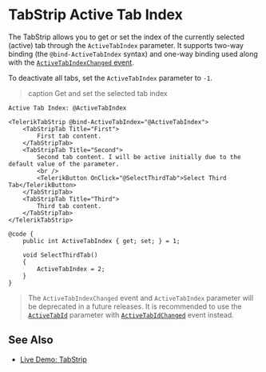 
# TabStrip Active Tab Index

The TabStrip allows you to get or set the index of the currently selected (active) tab through the `ActiveTabIndex` parameter. It supports two-way binding (the `@bind-ActiveTabIndex` syntax) and one-way binding used along with the [`ActiveTabIndexChanged` event](slug:tabstrip-events#activetabindexchanged).

To deactivate all tabs, set the `ActiveTabIndex` parameter to `-1`.

>caption Get and set the selected tab index

````RAZOR
Active Tab Index: @ActiveTabIndex

<TelerikTabStrip @bind-ActiveTabIndex="@ActiveTabIndex">
	<TabStripTab Title="First">
		First tab content.
	</TabStripTab>
	<TabStripTab Title="Second">
		Second tab content. I will be active initially due to the default value of the parameter.
        <br />
        <TelerikButton OnClick="@SelectThirdTab">Select Third Tab</TelerikButton>
	</TabStripTab>
	<TabStripTab Title="Third">
		Third tab content.
	</TabStripTab>
</TelerikTabStrip>

@code {
	public int ActiveTabIndex { get; set; } = 1;

    void SelectThirdTab()
    {
        ActiveTabIndex = 2;
    }
}
````

> The `ActiveTabIndexChanged` event and `ActiveTabIndex` parameter will be deprecated in a future releases. It is recommended to use the [`ActiveTabId`](slug:tabstrip-tabs-collection) parameter with [`ActiveTabIdChanged`](slug:tabstrip-events#activetabidchanged) event instead.

## See Also

* [Live Demo: TabStrip](https://demos.telerik.com/blazor-ui/tabstrip/overview)

